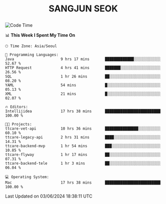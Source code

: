 <h1>
 <p align="center">
   SANGJUN SEOK
 </p>
</h1>

<!--START_SECTION:waka-->
![Code Time](http://img.shields.io/badge/Code%20Time-3%2C583%20hrs%206%20mins-blue)

📊 **This Week I Spent My Time On** 

```text
🕑︎ Time Zone: Asia/Seoul

💬 Programming Languages: 
Java                     9 hrs 17 mins       █████████████░░░░░░░░░░░░   52.67 % 
HTTP Request             4 hrs 41 mins       ███████░░░░░░░░░░░░░░░░░░   26.56 % 
SQL                      1 hr 26 mins        ██░░░░░░░░░░░░░░░░░░░░░░░   08.20 % 
YAML                     54 mins             █░░░░░░░░░░░░░░░░░░░░░░░░   05.13 % 
XML                      21 mins             █░░░░░░░░░░░░░░░░░░░░░░░░   02.07 % 

🔥 Editors: 
Intellijidea             17 hrs 38 mins      █████████████████████████   100.00 % 

🐱‍💻 Projects: 
ttcare-vet-api           10 hrs 36 mins      ███████████████░░░░░░░░░░   60.10 % 
ttcare-legacy-api        2 hrs 31 mins       ████░░░░░░░░░░░░░░░░░░░░░   14.31 % 
ttcare-backend-mvp       1 hr 54 mins        ███░░░░░░░░░░░░░░░░░░░░░░   10.85 % 
ttcare-flyway            1 hr 17 mins        ██░░░░░░░░░░░░░░░░░░░░░░░   07.31 % 
ttcare-backend-tele      1 hr 3 mins         ██░░░░░░░░░░░░░░░░░░░░░░░   06.04 % 

💻 Operating System: 
Mac                      17 hrs 38 mins      █████████████████████████   100.00 % 
```


 Last Updated on 03/06/2024 18:38:11 UTC
<!--END_SECTION:waka-->
